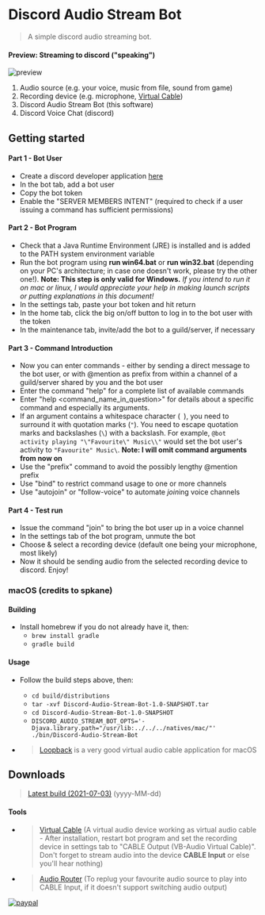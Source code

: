 # Discord Audio Stream Bot
>A simple discord audio streaming bot.

#### Preview: Streaming to discord ("speaking")
![preview](https://i.imgur.com/diLmICq.png)
1. Audio source (e.g. your voice, music from file, sound from game)
2. Recording device (e.g. microphone, [Virtual Cable](https://www.vb-audio.com/Cable/index.htm))
3. Discord Audio Stream Bot (this software)
4. Discord Voice Chat (discord)


## Getting started
#### Part 1 - Bot User
* Create a discord developer application [here](https://discordapp.com/developers/applications)
* In the bot tab, add a bot user
* Copy the bot token
* Enable the "SERVER MEMBERS INTENT" (required to check if a user issuing a command has sufficient permissions)
#### Part 2 - Bot Program
* Check that a Java Runtime Environment (JRE) is installed and is added to the PATH system environment variable
* Run the bot program using **run win64.bat** or **run win32.bat** (depending on your PC's architecture; in case one doesn't work, please try the other one!). **Note: This step is only valid for Windows.** *If you intend to run it on mac or linux, I would appreciate your help in making launch scripts or putting explanations in this document!*
* In the settings tab, paste your bot token and hit return
* In the home tab, click the big on/off button to log in to the bot user with the token
* In the maintenance tab, invite/add the bot to a guild/server, if necessary
#### Part 3 - Command Introduction
* Now you can enter commands - either by sending a direct message to the bot user, or with @mention as prefix from within a channel of a guild/server shared by you and the bot user
* Enter the command "help" for a complete list of available commands
* Enter "help <command_name_in_question>" for details about a specific command and especially its arguments.
* If an argument contains a whitespace character (` `), you need to surround it with quotation marks (`"`). You need to escape quotation marks and backslashes (`\`) with a backslash. For example, `@bot activity playing "\"Favourite\" Music\\"` would set the bot user's activity to `"Favourite" Music\`. **Note: I will omit command arguments from now on**
* Use the "prefix" command to avoid the possibly lengthy @mention prefix
* Use "bind" to restrict command usage to one or more channels
* Use "autojoin" or "follow-voice" to automate *join*ing voice channels
#### Part 4 - Test run
* Issue the command "join" to bring the bot user up in a voice channel
* In the settings tab of the bot program, unmute the bot
* Choose & select a recording device (default one being your microphone, most likely)
* Now it should be sending audio from the selected recording device to discord. Enjoy!


### macOS (credits to spkane)

#### Building

* Install homebrew if you do not already have it, then:
  * `brew install gradle`
  * `gradle build`

#### Usage

* Follow the build steps above, then:
  * `cd build/distributions`
  * `tar -xvf Discord-Audio-Stream-Bot-1.0-SNAPSHOT.tar`
  * `cd Discord-Audio-Stream-Bot-1.0-SNAPSHOT`
  * `DISCORD_AUDIO_STREAM_BOT_OPTS='-Djava.library.path="/usr/lib:../../../natives/mac/"' ./bin/Discord-Audio-Stream-Bot`

* >[Loopback](https://rogueamoeba.com/loopback/) is a very good virtual audio cable application for macOS


## Downloads
>[Latest build (2021-07-03)](https://drive.google.com/uc?export=download&id=0B6898q95NTM3eGxoSVljMlM3ekk) (yyyy-MM-dd)

#### Tools
* >[Virtual Cable](https://www.vb-audio.com/Cable/index.htm) (A virtual audio device working as virtual audio cable - After installation, restart bot program and set the recording device in settings tab to "CABLE Output (VB-Audio Virtual Cable)". Don't forget to stream audio into the device **CABLE Input** or else you'll hear nothing)
* >[Audio Router](https://github.com/audiorouterdev/audio-router) (To replug your favourite audio source to play into CABLE Input, if it doesn't support switching audio output)

[![paypal](https://www.paypalobjects.com/en_US/i/btn/btn_donateCC_LG.gif)](https://goo.gl/x3BXFW)
